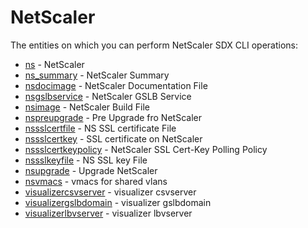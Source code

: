 # NetScaler

The entities on which you can perform NetScaler SDX CLI operations:

-  [ns](.//ns.md) -  NetScaler
-  [ns\_summary](.//ns_summary.md) -  NetScaler Summary
-  [nsdocimage](.//nsdocimage.md) -  NetScaler Documentation File
-  [nsgslbservice](.//nsgslbservice.md) -  NetScaler GSLB Service
-  [nsimage](.//nsimage.md) -  NetScaler Build File
-  [nspreupgrade](.//nspreupgrade.md) -  Pre Upgrade fro NetScaler
-  [nssslcertfile](.//nssslcertfile.md) -  NS SSL certificate File
-  [nssslcertkey](.//nssslcertkey.md) -  SSL certificate on NetScaler
-  [nssslcertkeypolicy](.//nssslcertkeypolicy.md) -  NetScaler SSL Cert-Key Polling Policy
-  [nssslkeyfile](.//nssslkeyfile.md) -  NS SSL key File
-  [nsupgrade](.//nsupgrade.md) -  Upgrade NetScaler
-  [nsvmacs](.//nsvmacs.md) -  vmacs for shared vlans
-  [visualizercsvserver](.//visualizercsvserver.md) -  visualizer csvserver
-  [visualizergslbdomain](.//visualizergslbdomain.md) -  visualizer gslbdomain
-  [visualizerlbvserver](.//visualizerlbvserver.md) -  visualizer lbvserver